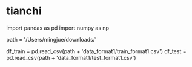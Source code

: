# tianchi

import pandas as pd
import numpy as np

path = '/Users/mingjue/downloads/'

df_train = pd.read_csv(path + 'data_format1/train_format1.csv')
df_test = pd.read_csv(path + 'data_format1/test_format1.csv')
